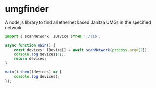 # umgfinder
A node js library to find all ethernet based Janitza UMGs in the specified network.

```typescript
import { scanNetwork, IDevice }from './lib';

async function main() {
    const devices: IDevice[] = await scanNetwork(process.argv[2]);
    console.log(devices[0]);
    return devices;
}

main().then((devices) => {
    console.log(devices);
});
```
